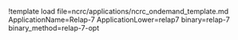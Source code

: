 !template load file=ncrc/applications/ncrc_ondemand_template.md ApplicationName=Relap-7 ApplicationLower=relap7 binary=relap-7 binary_method=relap-7-opt
